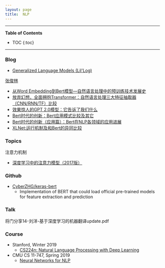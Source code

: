 ```yaml
---
layout: page
title:  NLP
---
```


---
**Table of Contents**
* TOC
{:toc}
---

### Blog

- [Generalized Language Models (Lil'Log)](https://lilianweng.github.io/lil-log/2019/01/31/generalized-language-models.html)

[张俊林](https://www.zhihu.com/people/zhang-jun-lin-76/posts)
- [从Word Embedding到Bert模型—自然语言处理中的预训练技术发展史](https://zhuanlan.zhihu.com/p/49271699)
- [放弃幻想，全面拥抱Transformer：自然语言处理三大特征抽取器（CNN/RNN/TF）比较](https://zhuanlan.zhihu.com/p/54743941)
- [效果惊人的GPT 2.0模型：它告诉了我们什么](https://zhuanlan.zhihu.com/p/56865533)
- [Bert时代的创新：Bert应用模式比较及其它](https://zhuanlan.zhihu.com/p/65470719)
- [Bert时代的创新（应用篇）：Bert在NLP各领域的应用进展](https://zhuanlan.zhihu.com/p/68446772)
- [XLNet:运行机制及和Bert的异同比较](https://zhuanlan.zhihu.com/p/70257427)

### Topics

注意力机制
- [深度学习中的注意力模型（2017版）](https://zhuanlan.zhihu.com/p/37601161)

### Github

- [CyberZHG/keras-bert](https://github.com/CyberZHG/keras-bert)
	- Implementation of BERT that could load official pre-trained models for feature extraction and prediction

### Talk

将门分享14-刘洋-基于深度学习的机器翻译update.pdf

### Course

- Stanford, Winter 2019
	- [CS224n: Natural Language Processing with Deep Learning](http://web.stanford.edu/class/cs224n/index.html)
- CMU CS 11-747, Spring 2019
	- [Neural Networks for NLP](http://phontron.com/class/nn4nlp2019/#)

